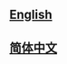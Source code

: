 ## <a href='https://pancollection.readthedocs.io/en/latest/'>English</a>

## <a href='https://pancollection.readthedocs.io/zh_CN/latest/'>简体中文</a>